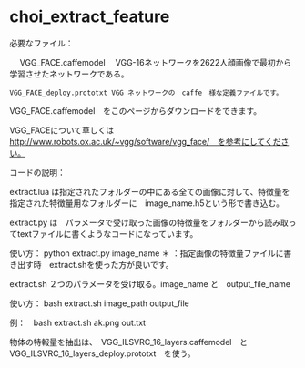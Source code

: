 # choi_extract_feature

必要なファイル：

　  VGG_FACE.caffemodel 　VGG-16ネットワークを2622人顔画像で最初から学習させたネットワークである。
  
    VGG_FACE_deploy.prototxt VGG ネットワークの　caffe　様な定義ファイルです。

  
  
  VGG_FACE.caffemodel　をこのページからダウンロードをできます。
  
  VGG_FACEについて草しくは　http://www.robots.ox.ac.uk/~vgg/software/vgg_face/　を参考にしてください。
 
 


コードの説明：



 extract.lua は指定されたフォルダーの中にある全ての画像に対して、特徴量を指定された特徴量用なフォルダーに　image_name.h5という形で書き込む。
 
 extract.py は　パラメータで受け取った画像の特徴量をフォルダーから読み取ってtextファイルに書くようなコードになっています。
 


使い方： python extract.py image_name   ＊	：指定画像の特徴量ファイルに書き出す時　extract.shを使った方が良いです。



extract.sh ２つのパラメータを受け取る。image_name と　output_file_name
 
 




使い方： bash extract.sh image_path output_file



例：　bash extract.sh ak.png out.txt







物体の特報量を抽出は、　VGG_ILSVRC_16_layers.caffemodel　と　VGG_ILSVRC_16_layers_deploy.prototxt　を使う。
